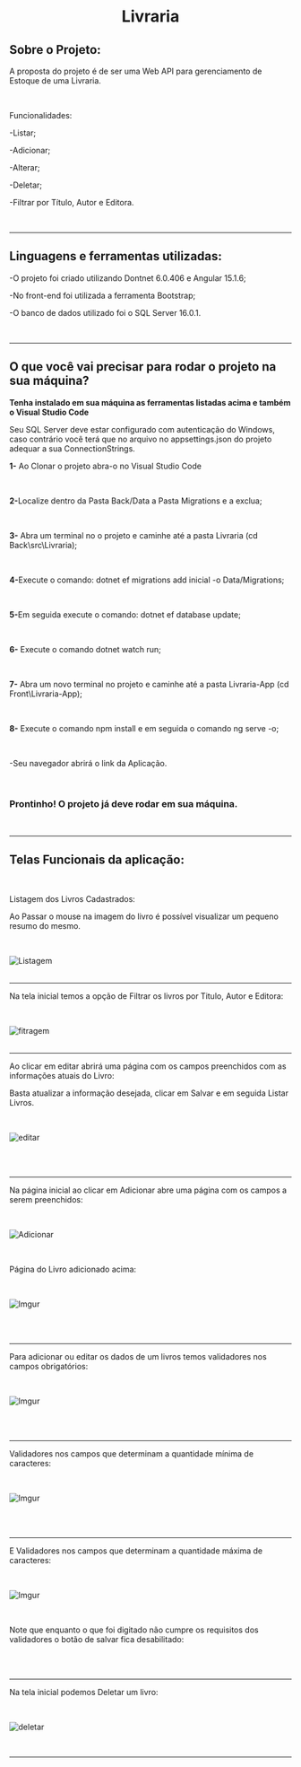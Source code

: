 <h1 align="center"> Livraria </h1>

<h2>Sobre o Projeto:</h2>
<p>A proposta do projeto é de ser uma Web API para gerenciamento de Estoque de uma Livraria.</p>
<br>
<p>Funcionalidades:</p>
<p>-Listar;</p>
<p>-Adicionar;</p>
<p>-Alterar;</p>
<p>-Deletar;</p>
<p>-Filtrar por Título, Autor e Editora.</p>
<br>
<hr>

<h2>Linguagens e ferramentas utilizadas:</h2>
<p>-O projeto foi criado utilizando Dontnet 6.0.406 e Angular 15.1.6;</p>
<p>-No front-end foi utilizada a ferramenta Bootstrap;</p>
<p>-O banco de dados utilizado foi o SQL Server 16.0.1.</p>
<br>
<hr>

<h2>O que você vai precisar para rodar o projeto na sua máquina?</h2>
<p><b>Tenha instalado em sua máquina as ferramentas listadas acima e também o Visual Studio Code</b>
<p>Seu SQL Server deve estar configurado com autenticação do Windows, caso contrário você terá que no arquivo no appsettings.json do projeto adequar a sua ConnectionStrings.</p> 
<p><b>1-</b> Ao Clonar o projeto abra-o no Visual Studio Code</p>
<br>
<p><b>2-</b>Localize dentro da Pasta Back/Data a Pasta Migrations e a exclua;</p>
<br>
<p><b>3-</b> Abra um terminal no o projeto e caminhe até a pasta Livraria  (cd Back\src\Livraria);</p>
<br>
<p><b>4-</b>Execute o comando: dotnet ef migrations add inicial -o Data/Migrations;</p>
<br>
<p><b>5-</b>Em seguida execute o comando: dotnet ef database update;</p>
<br>
<p><b>6-</b> Execute o comando dotnet watch run;</p>
<br>
<p><b>7-</b> Abra um novo terminal no projeto e caminhe até a pasta Livraria-App (cd Front\Livraria-App);</p>
<br>
<p><b>8-</b> Execute o comando npm install e em seguida o comando ng serve -o;</p>
<br>
<p>-Seu navegador abrirá o link da Aplicação.</p>
<br>
<h3>Prontinho! O projeto já deve rodar em sua máquina.</h3>
<br>
<hr>
<h2>Telas Funcionais da aplicação:</h2>
<br>
<p>Listagem dos Livros Cadastrados:</p>
<p>Ao Passar o mouse na imagem do livro é possível visualizar um pequeno resumo do mesmo.</p>
<br> 

![Listagem](https://user-images.githubusercontent.com/105614600/221443596-898d9b1a-7174-459e-85e0-31e56339ab97.gif)
<br>
<br>
<hr>

<p>Na tela inicial temos a opção de Filtrar os livros por Titulo, Autor e Editora:</p>
<br>

![fitragem](https://user-images.githubusercontent.com/105614600/221443630-891ebded-b18b-4d20-9fb2-44ea9ff2a393.gif)
<br>
<br>
<hr>

<p>Ao clicar em editar abrirá uma página com os campos preenchidos com as informações atuais do Livro:</p>
<p>Basta atualizar a informação desejada, clicar em Salvar e em seguida Listar Livros.</p>
<br>

![editar](https://user-images.githubusercontent.com/105614600/221443935-7fba9e6e-9ccf-42a2-9573-811f7a78934d.gif)

<br>
<br>
<hr>

<p>Na página inicial ao clicar em Adicionar abre uma página com os campos a serem preenchidos:</p>
<br>

![Adicionar](https://user-images.githubusercontent.com/105614600/221443957-39edf481-2ac1-4abd-8e01-f6f2db253c7a.gif)

<br>

<p>Página do Livro adicionado acima:<p>
<br>

![Imgur](https://i.imgur.com/1cA3E2s.png)

<br>
<br>
<hr>

<p>Para adicionar ou editar os dados de um livros temos validadores nos campos obrigatórios:</p>
<br>

![Imgur](https://i.imgur.com/HsGzV3Z.jpg)

<br>
<br>
<hr>

<p>Validadores nos campos que determinam a quantidade mínima de caracteres:</p>
<br>

![Imgur](https://i.imgur.com/l0kRC7I.jpg)

<br>
<br>
<hr>

<p>E Validadores nos campos que determinam a quantidade máxima de caracteres:</p>
<br>

![Imgur](https://i.imgur.com/OghRtia.jpg)

<br>
<p>Note que enquanto o que foi digitado não cumpre os requisitos dos validadores o botão de salvar fica desabilitado:</p>
<br>
<br>
<hr>

<p>Na tela inicial podemos Deletar um livro:</p>
<br>

![deletar](https://user-images.githubusercontent.com/105614600/221443686-26a74baf-a4a1-4aeb-bfd8-f133d8d75c71.gif)

<br>
<hr>



